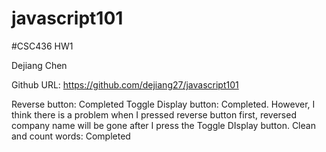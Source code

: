 # javascript101
 
#CSC436 HW1

Dejiang Chen

Github URL: https://github.com/dejiang27/javascript101

Reverse button: Completed
Toggle Display button: Completed. However, I think there is a problem when I pressed reverse button first, reversed company name will be gone after I press the Toggle DIsplay button. 
Clean and count words: Completed